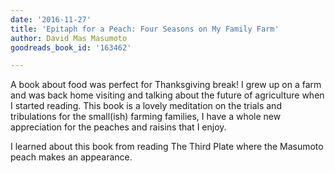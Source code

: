 ```yaml
---
date: '2016-11-27'
title: 'Epitaph for a Peach: Four Seasons on My Family Farm'
author: David Mas Masumoto
goodreads_book_id: '163462'

---
```

A book about food was perfect for Thanksgiving break! I grew up on a farm and was back home visiting and talking about the future of agriculture when I started reading. This book is a lovely meditation on the trials and tribulations for the small(ish) farming families, I have a whole new appreciation for the peaches and raisins that I enjoy.

I learned about this book from reading The Third Plate where the Masumoto peach makes an appearance.

